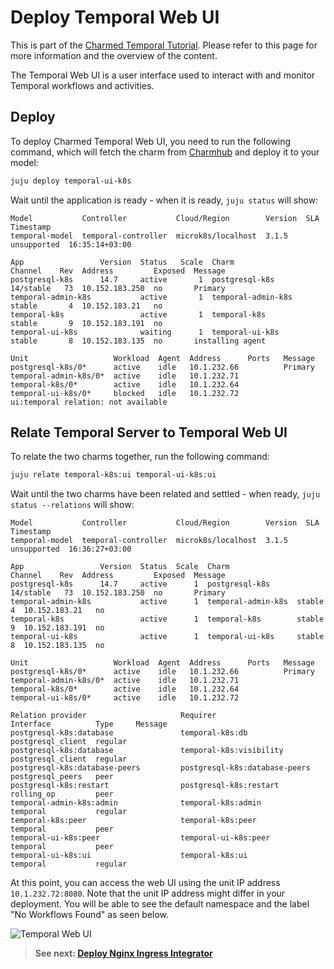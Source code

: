 # Deploy Temporal Web UI

This is part of the
[Charmed Temporal Tutorial](https://discourse.charmhub.io/t/charmed-temporal-k8s-tutorial-introduction/11777).
Please refer to this page for more information and the overview of the content.

The Temporal Web UI is a user interface used to interact with and monitor
Temporal workflows and activities.

## Deploy

To deploy Charmed Temporal Web UI, you need to run the following command, which
will fetch the charm from [Charmhub](https://charmhub.io/temporal-ui-k8s) and
deploy it to your model:

```bash
juju deploy temporal-ui-k8s
```

Wait until the application is ready - when it is ready, `juju status` will show:

```
Model           Controller           Cloud/Region        Version  SLA          Timestamp
temporal-model  temporal-controller  microk8s/localhost  3.1.5    unsupported  16:35:14+03:00

App                 Version  Status   Scale  Charm               Channel    Rev  Address         Exposed  Message
postgresql-k8s      14.7     active       1  postgresql-k8s      14/stable   73  10.152.183.250  no       Primary
temporal-admin-k8s           active       1  temporal-admin-k8s  stable       4  10.152.183.21   no
temporal-k8s                 active       1  temporal-k8s        stable       9  10.152.183.191  no
temporal-ui-k8s              waiting      1  temporal-ui-k8s     stable       8  10.152.183.135  no       installing agent

Unit                   Workload  Agent  Address      Ports   Message
postgresql-k8s/0*      active    idle   10.1.232.66          Primary
temporal-admin-k8s/0*  active    idle   10.1.232.71
temporal-k8s/0*        active    idle   10.1.232.64
temporal-ui-k8s/0*     blocked   idle   10.1.232.72          ui:temporal relation: not available

```

## Relate Temporal Server to Temporal Web UI

To relate the two charms together, run the following command:

```bash
juju relate temporal-k8s:ui temporal-ui-k8s:ui
```

Wait until the two charms have been related and settled - when ready,
`juju status --relations` will show:

```
Model           Controller           Cloud/Region        Version  SLA          Timestamp
temporal-model  temporal-controller  microk8s/localhost  3.1.5    unsupported  16:36:27+03:00

App                 Version  Status  Scale  Charm               Channel    Rev  Address         Exposed  Message
postgresql-k8s      14.7     active      1  postgresql-k8s      14/stable   73  10.152.183.250  no       Primary
temporal-admin-k8s           active      1  temporal-admin-k8s  stable       4  10.152.183.21   no
temporal-k8s                 active      1  temporal-k8s        stable       9  10.152.183.191  no
temporal-ui-k8s              active      1  temporal-ui-k8s     stable       8  10.152.183.135  no

Unit                   Workload  Agent  Address      Ports   Message
postgresql-k8s/0*      active    idle   10.1.232.66          Primary
temporal-admin-k8s/0*  active    idle   10.1.232.71
temporal-k8s/0*        active    idle   10.1.232.64
temporal-ui-k8s/0*     active    idle   10.1.232.72

Relation provider                     Requirer                       Interface          Type     Message
postgresql-k8s:database               temporal-k8s:db                postgresql_client  regular
postgresql-k8s:database               temporal-k8s:visibility        postgresql_client  regular
postgresql-k8s:database-peers         postgresql-k8s:database-peers  postgresql_peers   peer
postgresql-k8s:restart                postgresql-k8s:restart         rolling_op         peer
temporal-admin-k8s:admin              temporal-k8s:admin             temporal           regular
temporal-k8s:peer                     temporal-k8s:peer              temporal           peer
temporal-ui-k8s:peer                  temporal-ui-k8s:peer           temporal           peer
temporal-ui-k8s:ui                    temporal-k8s:ui                temporal           regular
```

At this point, you can access the web UI using the unit IP address
`10.1.232.72:8080`. Note that the unit IP address might differ in your
deployment. You will be able to see the default namespace and the label "No
Workflows Found" as seen below.

![Temporal Web UI](../media/temporal-web-ui.png)

> **See next:
> [Deploy Nginx Ingress Integrator](https://discourse.charmhub.io/t/charmed-temporal-k8s-tutorial-deploy-nginx-ingress-integrator/11783)**
